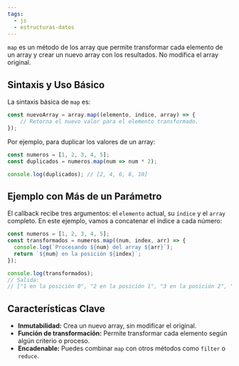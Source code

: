 ```yaml
---
tags:
  - js
  - estructuras-datos
---
```

`map` es un método de los array que permite transformar cada elemento de un array y crear un nuevo array con los resultados. No modifica el array original.

## Sintaxis y Uso Básico

La sintaxis básica de `map` es:

```js
const nuevoArray = array.map((elemento, indice, array) => {
	// Retorna el nuevo valor para el elemento transformado.
});
```

Por ejemplo, para duplicar los valores de un array:

```js
const numeros = [1, 2, 3, 4, 5];
const duplicados = numeros.map(num => num * 2);

console.log(duplicados); // [2, 4, 6, 8, 10]
```

## Ejemplo con Más de un Parámetro

El callback recibe tres argumentos: el `elemento` actual, su `índice` y el `array` completo. En este ejemplo, vamos a concatenar el índice a cada número:

```js
const numeros = [1, 2, 3, 4, 5];
const transformados = numeros.map((num, index, arr) => {
  console.log(`Procesando ${num} del array ${arr}`);
  return `${num} en la posición ${index}`;
});

console.log(transformados);
// Salida: 
// ["1 en la posición 0", "2 en la posición 1", "3 en la posición 2", "4 en la posición 3", "5 en la posición 4"]
```

## Características Clave

- **Inmutabilidad:** Crea un nuevo array, sin modificar el original.
- **Función de transformación:** Permite transformar cada elemento según algún criterio o proceso.
- **Encadenable:** Puedes combinar `map` con otros métodos como `filter` o `reduce`.